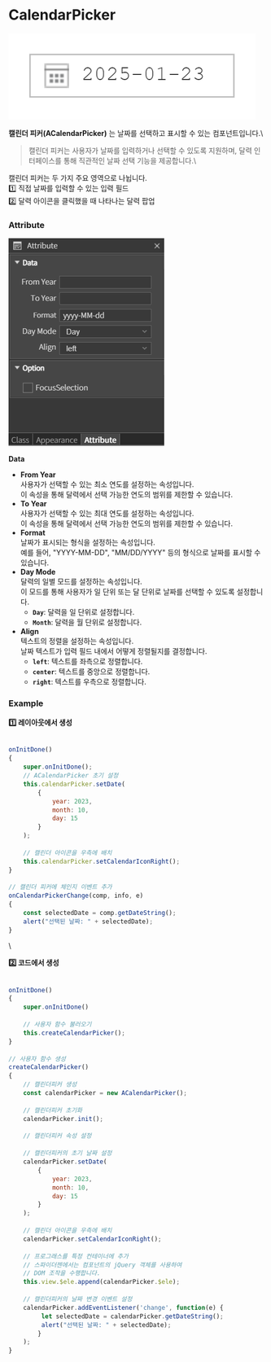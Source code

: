 # CalendarPicker

![](../../.gitbook/assets/cp.png)

**캘린더 피커(ACalendarPicker)** 는 날짜를 선택하고 표시할 수 있는 컴포넌트입니다.\


> 캘린더 피커는 사용자가 날짜를 입력하거나 선택할 수 있도록 지원하며, 달력 인터페이스를 통해 직관적인 날짜 선택 기능을 제공합니다.\
>

캘린더 피커는 두 가지 주요 영역으로 나뉩니다.\
1️⃣ 직접 날짜를 입력할 수 있는 입력 필드\
2️⃣ 달력 아이콘을 클릭했을 때 나타나는 달력 팝업

### Attribute

![](../../.gitbook/assets/cp_Attribute.png)

**Data**

* **From Year**\
  사용자가 선택할 수 있는 최소 연도를 설정하는 속성입니다.\
  이 속성을 통해 달력에서 선택 가능한 연도의 범위를 제한할 수 있습니다.
* **To Year**\
  사용자가 선택할 수 있는 최대 연도를 설정하는 속성입니다.\
  이 속성을 통해 달력에서 선택 가능한 연도의 범위를 제한할 수 있습니다.
* **Format**\
  날짜가 표시되는 형식을 설정하는 속성입니다.\
  예를 들어, "YYYY-MM-DD", "MM/DD/YYYY" 등의 형식으로 날짜를 표시할 수 있습니다.
* **Day Mode**\
  달력의 일별 모드를 설정하는 속성입니다.\
  이 모드를 통해 사용자가 일 단위 또는 달 단위로 날짜를 선택할 수 있도록 설정합니다.
  * **`Day`**: 달력을 일 단위로 설정합니다.
  * **`Month`**: 달력을 월 단위로 설정합니다.
* **Align**\
  텍스트의 정렬을 설정하는 속성입니다.\
  날짜 텍스트가 입력 필드 내에서 어떻게 정렬될지를 결정합니다.
  * **`left`**: 텍스트를 좌측으로 정렬합니다.
  * **`center`**: 텍스트를 중앙으로 정렬합니다.
  * **`right`**: 텍스트를 우측으로 정렬합니다.

### Example

**1️⃣ 레이아웃에서 생성**

```javascript

onInitDone() 
{ 
	super.onInitDone(); 
	// ACalendarPicker 초기 설정 
	this.calendarPicker.setDate(
		{ 
			year: 2023, 
			month: 10, 
			day: 15 
		}
	); 
	
	// 캘린더 아이콘을 우측에 배치
	this.calendarPicker.setCalendarIconRight();
}

// 캘린더 피커에 체인지 이벤트 추가
onCalendarPickerChange(comp, info, e)
{
	const selectedDate = comp.getDateString();
	alert("선택된 날짜: " + selectedDate);
}

```

\


**2️⃣ 코드에서 생성**

```javascript

onInitDone()
{
	super.onInitDone()

	// 사용자 함수 불러오기
	this.createCalendarPicker();
}

// 사용자 함수 생성
createCalendarPicker()
{
	// 캘린더피커 생성
	const calendarPicker = new ACalendarPicker();

	// 캘린더피커 초기화
	calendarPicker.init();
	
	// 캘린더피커 속성 설정
	
    // 캘린더피커의 초기 날짜 설정
	calendarPicker.setDate(
		{ 
			year: 2023, 
			month: 10, 
			day: 15 
		}
	); 
	
	// 캘린더 아이콘을 우측에 배치
	calendarPicker.setCalendarIconRight();
	
	// 프로그래스를 특정 컨테이너에 추가
	// 스파이더젠에서는 컴포넌트의 jQuery 객체를 사용하여 
	// DOM 조작을 수행합니다.
	this.view.$ele.append(calendarPicker.$ele);

	// 캘린더피커의 날짜 변경 이벤트 설정 
	calendarPicker.addEventListener('change', function(e) {
		 let selectedDate = calendarPicker.getDateString(); 
	 	 alert("선택된 날짜: " + selectedDate); 
	 	}
 	);
}

```
